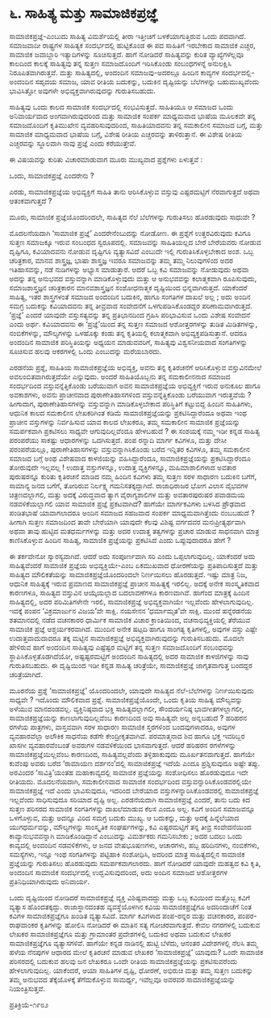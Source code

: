 # **೬. ಸಾಹಿತ್ಯ ಮತ್ತು ಸಾಮಾಜಿಕಪ್ರಜ್ಞೆ**


ಸಾಮಾಜಿಕಪ್ರಜ್ಞೆ-ಎಂಬುದು ಸಾಹಿತ್ಯ ವಿಮರ್ಶೆಯಲ್ಲಿ ತೀರಾ ಇತ್ತೀಚಿಗೆ ಬಳಕೆಯಾಗುತ್ತಿರುವ ಒಂದು ಪದವಾಗಿದೆ. ಸಮಾಜವಾದೀ ರಾಷ್ಟ್ರಗಳ ಸಾಹಿತ್ಯಕ ಸಂದರ್ಭದಲ್ಲಿ ಹುಟ್ಟಿಕೊಂಡ ಈ ಪದ ಸಾಹಿತಿಗೆ ಇರಬೇಕಾದ ಸಾಮಾಜಿಕ ಎಚ್ಚರ, ಸಾಮಾಜಿಕ ಜವಾಬ್ದಾರಿ ಇತ್ಯಾದಿಗಳನ್ನು ಸೂಚಿಸುತ್ತದೆ. ಹಾಗೆ ನೋಡಿದರೆ ಸಾಹಿತ್ಯವನ್ನು ಕುರಿತ ವ್ಯಾಖ್ಯೆಗಳೆಲ್ಲವೂ ಕಾಲದಿಂದ ಕಾಲಕ್ಕೆ ಸಾಹಿತ್ಯವು ತನ್ನ ಸುತ್ತಣ ಸಮಾಜದೊಂದಿಗೆ ಇರಿಸಿಕೊಂಡು ಸಂಬಂಧಗಳನ್ನೆ ಅನುಲಕ್ಷಿಸಿ ನಿರೂಪಿತವಾಗಿರುತ್ತವೆ. ಮತ್ತು ಸಾಹಿತ್ಯದಲ್ಲಿ, ಅಂದಂದಿನ ಸಮಾಜವು-ಅದರಲ್ಲೂ ಹಿಂದಿನ ಕಾವ್ಯಗಳ ಸಂದರ್ಭದಲ್ಲಿ-ಅಂದಂದಿನ ಸಹೃದಯ ಸಮಾಜ, ಯಾವ ರೀತಿಯ ಬದುಕನ್ನು, ಬದುಕಿನ ದೃಷ್ಟಿಯನ್ನು ಬೆಲೆಗಳನ್ನು ಬಹುಮುಖ್ಯವೆಂದು ಭಾವಿಸಿತ್ತೋ ಅವುಗಳೇ ಅಭಿವ್ಯಕ್ತವಾಗಿರುವುದನ್ನು ಗುರುತಿಸಬಹುದು.

ಸಾಹಿತ್ಯವು ಒಂದು ಕಾಲದ ಸಾಮಾಜಿಕ ಸಂದರ್ಭದಲ್ಲಿ ಸಂಭವಿಸುತ್ತದೆ. ಸಾಹಿತಿಯೂ ಆ ಸಮಾಜದ ಒಂದು ಅನಿವಾರ್ಯವಾದ ಅಂಗವಾಗಿರುವುದರಿಂದ ಮತ್ತು ಸಾಮಾಜಿಕ ಸಂಪರ್ಕ ಮಾಧ್ಯಮವಾದ ಭಾಷೆಯ ಮೂಲಕವೇ ತನ್ನ ಸಮಾಜದೊಂದಿಗೆ ಕೃತಿಮುಖೇನ ವ್ಯವಹರಿಸುವುದರಿಂದ, ಸಾಹಿತಿಯಾದವನು ತನ್ನ ಸಮಕಾಲೀನ ಸಮಾಜದ ಬಗ್ಗೆ, ಮತ್ತು ಸಾಮಾಜಿಕ ಮಾಧ್ಯಮವಾದ ಭಾಷೆಯ ಬಗ್ಗೆ, ವಿಶೇಷ ರೀತಿಯ ಎಚ್ಚರವನ್ನು ತಾಳಿರುತ್ತಾನೆ. ಈ ವಿಶೇಷ ರೀತಿಯ ಎಚ್ಚರವನ್ನು ಸ್ಥೂಲವಾಗಿ ನಾವು ಪ್ರಜ್ಞೆ ಎಂದು ಕರೆಯುತ್ತೇವೆ.

ಈ ವಿಷಯವನ್ನು ಕುರಿತು ವಿಚಾರಮಾಡುವಾಗ ಮೂರು ಮುಖ್ಯವಾದ ಪ್ರಶ್ನೆಗಳು ಏಳುತ್ತವೆ :

ಒಂದು, ಸಾಮಾಜಿಕಪ್ರಜ್ಞೆ ಎಂದರೇನು ?

ಎರಡು, ಸಾಮಾಜಿಕಪ್ರಜ್ಞೆಯ ಅಭಿವ್ಯಕ್ತಿಗೆ ಸಾಹಿತಿ ತಾನು ಆರಿಸಿಕೊಳ್ಳುವ ವಸ್ತುವು ಎಷ್ಟರಮಟ್ಟಿಗೆ ನೆರವಾಗುತ್ತದೆ ಅಥವಾ ಆತಂಕವಾಗುತ್ತದೆ ?

ಮೂರು, ಸಾಮಾಜಿಕ ಪ್ರಜ್ಞೆಯೊಂದರಿಂದಲೇ, ಸಾಹಿತ್ಯದ ನೆಲೆ ಬೆಲೆಗಳನ್ನು ಗುರುತಿಸಲು ಹೊರಡುವುದು ಸಾಧುವೇ ?

ಮೊದಲನೆಯದಾಗಿ ‘ಸಾಮಾಜಿಕ ಪ್ರಜ್ಞೆ’ ಎಂದರೇನೆಂಬುದನ್ನು ನೋಡೋಣ. ಈ ಪ್ರಶ್ನೆಗೆ ಉತ್ತರವಿರುವುದು ಕವಿಗೂ ಸುತ್ತಣ ಸಮಾಜಕ್ಕೂ ಇರುವ ಸಂಬಂಧದ ಸ್ವರೂಪದಲ್ಲಿ. ಸಮಾಜವನ್ನು ಸಾಹಿತಿಯಲ್ಲದ ಬೇರೆ ಬೇರೆಯವರು ನೋಡುವ ದೃಷ್ಟಿಗೂ, ಕವಿಯಾದವನು ನೋಡುವ ದೃಷ್ಟಿಗೂ ವ್ಯತ್ಯಾಸವಿದೆ ಎಂಬುದೇ ಇಲ್ಲಿ ಗುರುತಿಸಿಕೊಳ್ಳಬೇಕಾದ ಅಂಶ. ಒಬ್ಬ ಚರಿತ್ರಕಾರ, ಮಾನವ ಶಾಸ್ತ್ರಜ್ಞ, ಭಾಷಾ ಶಾಸ್ತ್ರಜ್ಞ ಇವರೂ ಸಮಾಜವನ್ನು ತಮ್ಮ ತಮ್ಮ ನಿಲುವುಗಳಿಂದ ಅದರ ಇತಿಹಾಸವನ್ನು, ನಡೆ ನುಡಿಗಳನ್ನು ಅಭ್ಯಾಸ ಮಾಡುತ್ತಾರೆ. ಆದರೆ ಒಬ್ಬ ಕವಿ ಸಮಾಜವನ್ನು ನೋಡುವುದು ಅಥವಾ ಅದನ್ನು ತನ್ನ ಅನುಭವದ ವಸ್ತುವನ್ನಾಗಿ ಮಾಡಿಕೊಳ್ಳುವುದು ಮತ್ತು ಆ ಅನುಭವವನ್ನು ಕಲಾತ್ಮಕವಾಗಿ ರೂಪಿಸುವುದು, ಸಮಾಜಶಾಸ್ತ್ರಜ್ಞನ ಚರಿತ್ರಕಾರನ ಮಾನವಶಾಸ್ತ್ರಜ್ಞನ ಸಂಶೋಧನಾತ್ಮಕ ದೃಷ್ಟಿಯಿಂದ ಭಿನ್ನವಾಗಿರುತ್ತದೆ. ಯಾಕೆಂದರೆ ಸಾಹಿತ್ಯ, ಇತರ ಶಾಸ್ತ್ರಗಳಂತೆ ಸಮಾಜದ ಅಂದಂದಿನ ಬದುಕಿನ, ಹಾಗೂ ಸಂಗತಿಗಳ ದಾಖಲೆ ಅಲ್ಲ ; ಅದು ಅಂದಿನ ಸಮಗ್ರ ಬದುಕನ್ನು ಕವಿಯಾದವನು ತನ್ನ ತೀವ್ರವಾದ ಸಂವೇದನೆಗೆ ಒಳಗುಪಡಿಸಿಕೊಂಡದ್ದರ ಪರಿಣಾಮವಾಗಿರುತ್ತದೆ. ‘ಪ್ರಜ್ಞೆ’ ಎಂದರೆ ಯಾವುದೇ ವಸ್ತುಸತ್ಯವನ್ನು ತನ್ನ ಪ್ರತಿಭಾನದಿಂದ ಗ್ರಹಿಸಿ ಪರಿಭಾವಿಸುವ ಒಂದು ವಿಶೇಷ ಸಂವೇದನೆ ಎಂದು ಅರ್ಥ. ಕವಿಯಾದವನು ಈ ‘ಪ್ರಜ್ಞೆ’ಯಿಂದ ತನ್ನ ಸುತ್ತಣ ಸಮಾಜದ  ಆಶೋತ್ತರಗಳನ್ನು ತುಡಿತ ಮಿಡಿತಗಳನ್ನು, ನಂಬಿಕೆಗಳನ್ನು, ಮೌಲ್ಯಗಳನ್ನು ಒಳಹೊಕ್ಕು ಕಂಡು ತನ್ನ ಕೃತಿಯಲ್ಲಿ ಕಲಾತ್ಮಕವಾಗಿ ಅಭಿವ್ಯಕ್ತಪಡಿಸುತ್ತಾನೆ. ಆದರೂ ಅಂದಂದಿನ ಸಾಮಾಜಿಕ ಪರಿಸ್ಥಿತಿಯನ್ನು ಅಧ್ಯಯನ ಮಾಡುವವರಿಗೆ, ಸಾಹಿತ್ಯವು ವಿಶ್ವಸನೀಯವಾದ ಸಂಗತಿಗಳನ್ನು ಸೂಚಿಸುವ ಹಲವು ಆಕರಗಳಲ್ಲಿ ಒಂದು ಎಂಬುದನ್ನು ಮರೆಯಬಾರದು.

ಎರಡನೆಯ ಪ್ರಶ್ನೆ, ಸಾಹಿತಿಯ ಸಾಮಾಜಿಕಪ್ರಜ್ಞೆಯ ಅಭಿವ್ಯಕ್ತಿ, ಅವನು ತನ್ನ ಕೃತಿರಚನೆಗೆ ಆರಿಸಿಕೊಳ್ಳುವ ವಸ್ತುವಿನಮೇಲೆ ಅವಲಂಬಿತವಾಗಿರುತ್ತದೆಯೇ ಎನ್ನುವುದು. ಅಂದರೆ ಸಾಹಿತಿಯೊಬ್ಬನು ತನ್ನ ಸಮಕಾಲೀನನಾದ ಸಮಾಜದ ಸಂದರ್ಭದಿಂದ ವಸ್ತುವನ್ನೆತ್ತಿಕೊಂಡು ಬರೆಯುವಾಗ ಅವನ ಸಾಮಾಜಿಕಪ್ರಜ್ಞೆಯ ಅಭಿವ್ಯಕ್ತಿಗೆ ಇರುವ ಅನುಕೂಲ ಹಾಗೂ ಅವಕಾಶಗಳು, ಅವನು ಪ್ರಾಚೀನವಾದ ಪುರಾಣೇತಿಹಾಸಗಳಿಂದ ವಸ್ತುವನ್ನೆತ್ತಿಕೊಂಡು ಬರೆಯುವಾಗ ಇರುತ್ತವೆಯೆ ? ಹೀಗಾದಾಗ, ಪುರಾಣೇತಿಹಾಸಗಳನ್ನು ವಸ್ತುವನ್ನಾಗಿ ಮಾಡಿಕೊಳ್ಳಬೇಕಾದ ಪರಿಸ್ಥಿತಿಗೆ ಕಟ್ಟುಬಿದ್ದ ಹಿಂದಿನ ಸಾಹಿತಿಗಳು, ಆಧುನಿಕ ಕಾಲದ ಸಮಕಾಲೀನ ಲೇಖಕರಿಗಿಂತ ಕಡಿಮೆ ಸಾಮಾಜಿಕಪ್ರಜ್ಞೆಯನ್ನು ಪ್ರಕಟಿಸಿದ್ದಾರೆಂದೂ ಅಥವಾ ಇಂಥ ಪ್ರಾಚೀನ ವಸ್ತುಗಳನ್ನು ನಿರ್ವಹಿಸುವ ಯಾವ ಕಾಲದ ಲೇಖಕರೂ, ತಮ್ಮ ಸಮಕಾಲೀನ ಸಾಮಾಜಿಕ ಪ್ರಜ್ಞೆಯನ್ನು ಸಮರ್ಪಕವಾಗಿ ಪ್ರಕಟಿಸಲು ಸಾಧ್ಯವೇ ಆಗುವುದಿಲ್ಲವೆಂದೂ ಹೇಳಬಹುದೆ ?  ಈ ಸಂಶಯಕ್ಕೆ ನಮ್ಮ ಇಡೀ ಕನ್ನಡ ಸಾಹಿತ್ಯ ಪರಂಪರೆಯು ಸಾಕಷ್ಟು ಆಧಾರಗಳನ್ನು ಒದಗಿಸುತ್ತದೆ. ಪಂಪ ರನ್ನಾದಿ ಮಾರ್ಗ ಕವಿಗಳೂ, ಮತ್ತು ದೇಸೀ ಪರಂಪರೆಯಲ್ಲೂ,  ಪುರಾಣೇತಿಹಾಸಗಳನ್ನು ವಸ್ತುವನ್ನಾಗಿಸಿಕೊಂಡು ಬರೆದ ಇನ್ನಿತರ ಕವಿಗಳೂ, ತಮ್ಮ ಸಮಕಾಲೀನ ಸಮಾಜದ ಬಗ್ಗೆ ಅಂಥ ವಿಶೇಷವಾದ ಕಾಳಜಿಯನ್ನು ವಹಿಸಿದ್ದಾರೆಂದೂ, ಸಾಮಾಜಿಕಪ್ರಜ್ಞೆಯನ್ನು ಪ್ರಕಟಿಸಿದ್ದಾರೆಂದೂ ತೋರುವುದೇ ಇಲ್ಲವಲ್ಲ ! ಉದಾತ್ತ ವಸ್ತುಗಳನ್ನೂ, ಉದಾತ್ತ ವ್ಯಕ್ತಿಗಳನ್ನೂ, ಮಹಿಮಾಶಾಲಿಗಳಾದ ಅವತಾರ ಪುರುಷರನ್ನೂ ಕುರಿತು ಕೃತಿರಚನೆ ಮಾಡಿದ ನಮ್ಮ ಹಿಂದಿನ ಕವಿಗಳು ತಮ್ಮ ಸುತ್ತಣ ಸರಳ ಸಾಧಾರಣ ಬದುಕಿನ ಬಗೆಗೆ, ಸಾಮಾನ್ಯ ಜನದ ಬಗೆಗೆ, ತೋರಿರುವ ನಿರ್ಲಕ್ಷ್ಯ ಗಮನಿಸತಕ್ಕದ್ದಾಗಿದೆ. ರಾಜಾಧಿರಾಜರ ಭೋಗ ವಿಲಾಸ ವೈಭವಗಳ ಚಿತ್ರಣದಲ್ಲಾಗಲಿ, ಮತ್ತು ಅದಕ್ಕೆ ವಿರುದ್ಧವಾದ ತ್ಯಾಗ ವೈರಾಗ್ಯಶಾಲಿಗಳ ಮತ್ತು ಅವತಾರಪುರುಷರ ಪವಾಡಮಯ ನಡವಳಿಕೆಯಲ್ಲಾಗಲಿ ಯಾವ ಸಾಮಾಜಿಕ ಪ್ರಜ್ಞೆ ಪ್ರಕಟವಾಗಿದೆ? ಹಾಗೆಯೇ ಮಾರ್ಗಕವಿಗಳು ಬಳಸಿದ ಪ್ರೌಢವಾದ ಪಂಡಿತಭಾಷೆ ಯಾವಾಗಲಾದರೂ ಅಂದಿನ ಸಮಾಜದ ಸಹಜವಾದ ಸಂಪರ್ಕ ಮಾಧ್ಯಮವಾಗಿತ್ತೆಂದು ನಂಬಬಹುದೆ ? ಹೀಗಾಗಿ ಸುತ್ತಣ ಸಮಾಜದಿಂದ ತಾವೇ ಬೇರೆಯಾಗಿ ಯಾವುದೇ ಕೆಲವು ವಿಶಿಷ್ಟ ವರ್ಗದವರ ಮನಃಪ್ರೀತ್ಯರ್ಥವಾಗಿ ಅಥವಾ ತಾವು ಹುಟ್ಟಿದ ಮತಧರ್ಮಗಳನ್ನು ಮತ್ತು ಅದರ ಉದಾತ್ತ ತತ್ವಗಳನ್ನು ಪ್ರಚಾರ ಮಾಡುವ ಸಾಧನವಾಗಿ ಮಾತ್ರ ಕಾಣಿಸಿಕೊಳ್ಳುವ ಹಿಂದಿನ ಸಾಹಿತ್ಯ, ಸಾಮಾಜಿಕ ಪ್ರಜ್ಞೆಯನ್ನು ಪ್ರಕಟಿಸಿದೆ ಎಂದು ಒಪ್ಪುವುದಾದರೂ ಹೇಗೆ ?

ಈ ತರ್ಕವೇನೋ ಸ್ವಾರಸ್ಯವಾಗಿದೆ. ಆದರೆ ಅದು ಸಂಪೂರ್ಣವಾಗಿ ಸರಿ ಎಂದು ಒಪ್ಪಲಾಗುವುದಿಲ್ಲ. ಯಾಕೆಂದರೆ ಅದು ಸಾಹಿತ್ಯವೆಂದರೆ ಸಾಮಾಜಿಕ ಪ್ರಜ್ಞೆಯ ಅಭಿವ್ಯಕ್ತಿಯೇ-ಎಂಬ ಏಕಮುಖವಾದ ಧೋರಣೆಯನ್ನು ಪ್ರತಿಪಾದಿಸುತ್ತದೆ ಮತ್ತು ಸಾಹಿತ್ಯದ ಮೌಲಿಕತೆಯನ್ನು ಸಾಮಾಜಿಕಪ್ರಜ್ಞೆಯೊಂದರಿಂದಲೇ ನಿರ್ಣಯಿಸಲು ಹೊರಡುತ್ತದೆ. ಇಷ್ಟು ಮಾತ್ರ ನಿಜ, ಆಧುನಿಕ ಸಾಹಿತ್ಯಕ್ಕೆ ಇರುವ ಪ್ರಮಾಣದ ಸಾಮಾಜಿಕಪ್ರಜ್ಞೆ ಪ್ರಾಚೀನ ಸಾಹಿತ್ಯಕ್ಕೆ ಇರಲಿಲ್ಲ. ಅದಕ್ಕೆ ಅನೇಕ ಸಾಂಸ್ಕೃತಿಕವಾದ ಕಾರಣಗಳೂ, ಸಾಹಿತ್ಯದ ವಸ್ತುವಿನ ಆಯ್ಕೆಯಲ್ಲಾದ ಬದಲಾವಣೆಗಳೂ ಕಾರಣವಾಗಿವೆ. ಹಾಗೆಂದ ಮಾತ್ರಕ್ಕೆ ಹಿಂದಿನ ಸಾಹಿತ್ಯದಲ್ಲಿ, ಅದರ ಪರಿಮಿತಿಗಳೇನೇ ಇರಲಿ, ಸಾಮಾಜಿಕಪ್ರಜ್ಞೆ ಅಭಿವ್ಯಕ್ತವಾಗಿಯೇ ಇಲ್ಲವೆಂದು ಹೇಳಲಾಗುವುದಿಲ್ಲ. ಇದಕ್ಕೆ ಪಂಪನ ‘ವಿಕ್ರಮಾರ್ಜುನ ವಿಜಯ’ವೇ ಸಾಕ್ಷಿ. ನಯಸೇನನ ‘ಧರ್ಮಾಮೃತ’ವೇ ಸಾಕ್ಷಿ. ಮುಂದೆ ಹನ್ನೆರಡನೆಯ ಶತಮಾನದಲ್ಲಿ ನಡೆದ ವಚನಕಾರರ ಧಾರ್ಮಿಕ ಸಾಮಾಜಿಕ ವಿಚಾರ ಕ್ರಾಂತಿಯಿಂದ, ವಚನಾಭಿವ್ಯಕ್ತಿಯಲ್ಲಿ ತೆರೆಯುವ ಸಾಮಾಜಿಕ ಪ್ರಜ್ಞೆ ಆಶ್ಚರ್ಯಕರವಾಗಿದೆ. ಮುಂದಿನ ಅನೇಕ ಷಟ್ಪದಿ ಹಾಗೂ ಸಾಂಗತ್ಯ ಕೃತಿಗಳಲ್ಲಿ, ಅವುಗಳ ವಸ್ತು ಎಷ್ಟೇ ಉದಾತ್ತವಾದುದಾದರೂ ತಕ್ಕ ಮಟ್ಟಿನ ಸಾಮಾಜಿಕಪ್ರಜ್ಞೆ ಅಭಿವ್ಯಕ್ತವಾಗಿರುವುದನ್ನು ಗುರುತಿಸಬಹುದು. ಮೊದಲೇ ಹೇಳಿರುವ ಹಾಗೆ ಅಂದಂದಿನ ಸಾಹಿತ್ಯವು ಎಷ್ಟೆಷ್ಟರ ಮಟ್ಟಿಗೆ ತನ್ನ ಸುತ್ತಣ ಸಮಾಜದೊಂದಿಗೆ ಸಂಬಂಧವನ್ನು ಸ್ಥಾಪಿಸಿಕೊಳ್ಳತೊಡಗಿದೆಯೋ, ಅಷ್ಟಷ್ಟರಮಟ್ಟಿಗೆ ಅಂದಂದಿನ ಸಾಹಿತ್ಯದಲ್ಲಿ ಅದರ ಸಾಮಾಜಿಕ ಕಾಳಜಿಗಳನ್ನು ನಾವು ಗುರುತಿಸಬಹುದು. ಈ ದೃಷ್ಟಿಯಿಂದ ಇಡೀ ಕನ್ನಡ ಸಾಹಿತ್ಯ ಚರಿತ್ರೆಯೇ, ಸಾಮಾಜಿಕಪ್ರಜ್ಞೆ ಜಾಗೃತವಾಗುತ್ತ ಬಂದದ್ದರ ಚರಿತ್ರೆಯಾಗಿದೆ.

ಮೂರನೆಯ ಪ್ರಶ್ನೆ ‘ಸಾಮಾಜಿಕಪ್ರಜ್ಞೆ’ ಯೊಂದರಿಂದಲೇ, ಯಾವುದೇ ಸಾಹಿತ್ಯದ ನೆಲೆ-ಬೆಲೆಗಳನ್ನು ನಿರ್ಣಯಿಸುವುದು ಸಾಧ್ಯವೇ ? ಇದೊಂದು ಮೌಲಿಕವಾದ ಪ್ರಶ್ನೆ. ಸಾಮಾಜಿಕಪ್ರಜ್ಞೆಯೊಂದೇ, ಒಂದು ಕೃತಿಯ ಸಾಹಿತ್ಯ ಮೌಲ್ಯವನ್ನು ಅಳೆಯುವ ಮಾನದಂಡವಲ್ಲ.  ವ್ಯಕ್ತಿನಿಷ್ಠವಾದ ಭಕ್ತಿ ಸಾಹಿತ್ಯದಲ್ಲಾಗಲೀ, ಸೌಂದರ್ಯನಿಷ್ಠ ಭಾವಗೀತಗಳಲ್ಲಾಗಲೀ, ಸಾಮಾಜಿಕಪ್ರಜ್ಞೆಯನ್ನು ಕಾಣಲಾಗುವುದಿಲ್ಲವೆಂಬ ಕಾರಣದಿಂದ ಅವು ಸಾಹಿತ್ಯವೇ ಅಲ್ಲ ಅನ್ನಬಹುದೆ ? ಹರಿಹರನ ರಗಳೆಯ ಪಾತ್ರಗಳು, ವಾಸ್ತವವಾಗಿ ಸರಳ ಸಾಧಾರಣ ಸಾಮಾಜಿಕ ಸ್ತರಗಳಿಂದ ಬಂದವುಗಳಾದರೂ, ಅವುಗಳ ವ್ಯವಹಾರವೆಲ್ಲಾ ಅಲೌಕಿಕ ಸಾಧನೆಯ ಕಡೆಗೇ ಕೇಂದ್ರೀಕೃತವಾಗಿವೆ. ಪರಮಾತ್ಮನಾದ ಶಿವ ಹಾಗೂ ಭಕ್ತ ಇವರಿಬ್ಬರ ಖಾಸಗೀ ವ್ಯವಹಾರವೆಂಬಂತೆ ಅವರುಗಳ ನಡವಳಿಕೆಯಿಂದ ಭಾಸವಾಗುತ್ತದೆ. ಆದರೆ ಹರಿಹರನ ರಗಳೆಗಳನ್ನು ಸಾಮಾಜಿಕಪ್ರಜ್ಞೆಯಿಲ್ಲವೆಂಬ ಕಾರಣದಿಂದ, ಸಾಹಿತ್ಯವಲ್ಲವೆಂದು ತಳ್ಳಿಹಾಕುವುದು ಮೂರ್ಖತನವಾಗುತ್ತದೆ. ಹಾಗೆಯೇ ಕುವೆಂಪು ಅವರು ಬರೆದ ‘ರಾಮಾಯಣ ದರ್ಶನಂ’ದಲ್ಲಿ ಸಾಮಾಜಿಕಪ್ರಜ್ಞೆ ಇದೆಯೆ ಎಂದೂ ಪ್ರಶ್ನಿಸುವುದೂ ಅಷ್ಟೇ ತಪ್ಪು.  ಅರವಿಂದರ ‘ಸಾವಿತ್ರಿ’ಯಂತಹ ಮಹಾಕಾವ್ಯದಲ್ಲಿ ಸಾಮಾಜಿಕ ಪ್ರಜ್ಞೆಯನ್ನು ಸಂಶೋಧಿಸಲು ಹೊರಡುವುದೂ ಇದೇ ರೀತಿಯದು. ಮೊದಲನೆಯದಾಗಿ, ಸಮಕಾಲೀನವಾದ ಸಾಮಾಜಿಕ ಸಂದರ್ಭದಿಂದ ವಸ್ತುವನ್ನಾರಿಸಿಕೊಂಡವರಲ್ಲಿಯೇ ಸಾಮಾಜಿಕಪ್ರಜ್ಞೆ ಇದೆ ಎಂದು ಭಾವಿಸುವುದೂ, ಇದರಿಂದ ಬೇರೆಯಾದ ವಸ್ತುಗಳನ್ನಾರಿಸಿಕೊಂಡವರಲ್ಲಿ ಸಾಮಾಜಿಕಪ್ರಜ್ಞೆ ಇಲ್ಲವೆಂದು ಸಾಧಿಸುವುದೂ ಸರಿಯಾದ ದೃಷ್ಟಿ ಅಲ್ಲ. ಎರಡನೆಯದಾಗಿ ಸಾಮಾಜಿಕಪ್ರಜ್ಞೆ ಎಂದರೆ, ತಾನು ಬದು ಕಿದ ಸುತ್ತಣ ಪರಿಸರದ ಸಾಮಾಜಿಕ ಸಂಗತಿಗಳನ್ನು ದಾಖಲೆಮಾಡುವ ಕೆಲಸ ಎಂದೂ ಅಲ್ಲ. ಕವಿಗೆ ಅಂದಿನ ಸಮಾಜವನ್ನೂ ಒಳಗೊಳ್ಳುವ, ಮತ್ತು  ಅದನ್ನೂ ವಿರಿದ ಸಮಗ್ರ ಬದುಕು ಮುಖ್ಯ. ಆ ಬದುಕನ್ನು, ಮತ್ತು ಅದಕ್ಕೆ ಹಿನ್ನೆಲೆಯಾದ ಯುಗಧರ್ಮವನ್ನು, ಮೌಲ್ಯಗಳನ್ನು ಸಾಂಸ್ಕೃತಿಕ ಸಂಘರ್ಷಗಳನ್ನು, ಕವಿ ಎಷ್ಟರಮಟ್ಟಿಗೆ ತನ್ನ ತೀವ್ರ ಸಂವೇದನೆಯಿಂದ ಕಾವ್ಯಾನುಭವವನ್ನಾಗಿ ಮಾಡಿಕೊಂಡಿದ್ದಾನೆ ಎಂಬುದನ್ನು ವಿಮರ್ಶಕರು ಗಮನಿಸಬೇಕು ; ಅದರ ಬದಲು ಒಂದು ಕಾವ್ಯದಲ್ಲಿ ಅಂದಂದಿನ ನಡವಳಿಕೆಗಳು, ಆ ಜನದ ವೇಷಭೂಷಣಗಳು, ಆಚಾರಗಳು, ಹಬ್ಬ ಹರಿದಿನಗಳು, ನಂಬಿಕೆಗಳು, ಸಮಸ್ಯೆಗಳು, ಇನ್ನೂ ಇಂಥ ಸಂಗತಿಗಳನ್ನು ಪಟ್ಟಿಹಾಕಿ ಸಂಶೋಧಿಸಿ, ಅದರಿಂದ ಮಾತ್ರ ಸಾಹಿತ್ಯದಲ್ಲಿನ ಸಾಮಾಜಿಕ ಪ್ರಜ್ಞೆಯನ್ನು ಗುರುತಿಸಲು ಹೊರಡುವುದು ಸಮರ್ಪಕವಾಗಲಾರದು. ಹಾಗೆ ನೋಡಿದರೆ ಯಾವುದೇ ಮಹತ್ವದ ಕವಿ ಕೃತಿ, ಅಂದಂದಿನ ಸಾಮಾಜಿಕ ಸಂದರ್ಭದಲ್ಲಿ ಉದ್ಭವಿಸುವುದರಿಂದ, ಅದು ಅಂದಿನ ಸಮಾಜದ ಆಶೋತ್ತರಗಳ ಪ್ರತಿನಿಧಿಯಾಗಿರುವುದು ಅನಿವಾರ್ಯ.

ಒಂದು ದೃಷ್ಟಿಯಿಂದ ನೋಡಿದರೆ ಸಾಮಾಜಿಕಪ್ರಜ್ಞೆ ವ್ಯಕ್ತಿ ವಿಶಿಷ್ಟವಾದದ್ದು ಮತ್ತು ಒಬ್ಬ ಕವಿಯಿಂದ ಮತ್ತೊಬ್ಬ ಕವಿಗೆ ವ್ಯತ್ಯಾಸ ಹೊಂದತಕ್ಕದ್ದು. ರಾಜಾಸ್ಥಾನದಂತಹ ವ್ಯವಸ್ಥೆಯೊಳಗಿನ ಕವಿಯ ಸಾಮಾಜಿಕಪ್ರಜ್ಞೆಗೂ ಅದರಿಂದಾಚೆಗೆ ನಿಂತ ಕವಿಗಳ ಸಾಮಾಜಿಕಪ್ರಜ್ಞೆಗೂ ಖಂಡಿತ ವ್ಯತ್ಯಾಸವಿದೆ. ಮಾರ್ಗ ಕವಿಗಳಾದ ಪಂಪ-ರನ್ನರ ಮತ್ತು ವಚನಕಾರರ, ಪಂಪರ-ರಾಘವಾಂಕರ ಕೃತಿಗಳನ್ನು ಹೋಲಿಸಿ ನೋಡಿದರೆ ಈ ಮಾತಿನ ಸತ್ಯ ಗೋಚರವಾಗುತ್ತದೆ. ಕೇವಲ ನಗರಗಳಲ್ಲಿ ಬದುಕುವ ಲೇಖಕರ ಸಾಮಾಜಿಕಪ್ರಜ್ಞೆಗೂ ಮತ್ತು ಗ್ರಾಮಾಂತರ ಪ್ರದೇಶಗಳಲ್ಲಿ ಬದುಕಿದ ಅಥವಾ ಬದುಕುವ ಲೇಖಕರ ಸಾಮಾಜಿಕಪ್ರಜ್ಞೆಗೂ ವ್ಯತ್ಯಾಸಗಳಿವೆ. ಹಾಗೆಯೇ ಕನ್ನಡ ನಾಡಿನಲ್ಲಿ ಹುಟ್ಟಿ ಬೆಳೆದು, ಆನಂತರ ವಿದೇಶಗಳಲ್ಲಿ ನೆಲಸಿ ತಮ್ಮ ಹಳೆಯ ನೆನಪುಗಳ ಆಧಾರದ ಮೇಲೆ ಕೃತಿರಚನೆ ಮಾಡುವ ಲೇಖಕರ ‘ಸಾಮಾಜಿಕಪ್ರಜ್ಞೆ’ ಯಾವುದು? ಒಂದೇ ಸಾಮಾಜಿಕ ಪರಿಸರದಲ್ಲಿ ಬದುಕುವ ಹಲವು ಜನ ಲೇಖಕರೂ ಒಂದೇ ರೀತಿಯ ಸಾಮಾಜಿಕಪ್ರಜ್ಞೆಯನ್ನು ಪ್ರಕಟಿಸುವರೆಂದು ಹೇಳಲಾಗುವುದಿಲ್ಲ. ಯಾಕೆಂದರೆ, ಆಯಾ ಸಾಹಿತಿಗಳ ದೃಷ್ಟಿ, ಧೋರಣೆ, ಅಭಿರುಚಿ ಮತ್ತು ತಮ್ಮ ಸುತ್ತಣ ಬದುಕನ್ನು ತಮ್ಮ ಅನುಭವದ ತೆಕ್ಕೆಯೊಳಕ್ಕೆ ತೆಗೆದುಕೊಳ್ಳುವ ಸಾಮರ್ಥ್ಯ, ಇವೆಲ್ಲವೂ ಅವರವರ ಸಾಮಾಜಿಕಪ್ರಜ್ಞೆಯನ್ನು ನಿಯಂತ್ರಿಸುತ್ತವೆ.

ಪ್ರತಿಕ್ರಿಯೆ-೧೯೮೨
